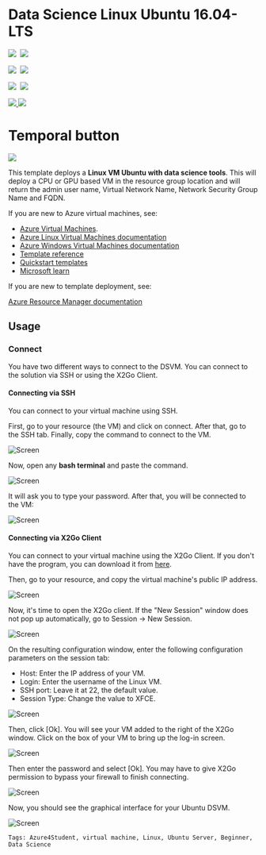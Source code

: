 # Data Science Linux Ubuntu 16.04-LTS

<IMG SRC="https://azurequickstartsservice.blob.core.windows.net/badges/101-vm-linux-DSVM/PublicLastTestDate.svg" />&nbsp;
<IMG SRC="https://azurequickstartsservice.blob.core.windows.net/badges/101-vm-linux-DSVM/PublicDeployment.svg" />&nbsp;

<IMG SRC="https://azurequickstartsservice.blob.core.windows.net/badges/101-vm-linux-DSVM/FairfaxLastTestDate.svg" />&nbsp;
<IMG SRC="https://azurequickstartsservice.blob.core.windows.net/badges/101-vm-linux-DSVM/FairfaxDeployment.svg" />&nbsp;

<IMG SRC="https://azurequickstartsservice.blob.core.windows.net/badges/101-vm-linux-DSVM/BestPracticeResult.svg" />&nbsp;
<IMG SRC="https://azurequickstartsservice.blob.core.windows.net/badges/101-vm-linux-DSVM/CredScanResult.svg" />&nbsp;

<a href="https://portal.azure.com/#create/Microsoft.Template/uri/https%3A%2F%2Fraw.githubusercontent.com%2FAzure%2Fazure-quickstart-templates%2Fmaster%2F101-vm-linux-DSVM%2Fazuredeploy.json" target="_blank">
<img src="https://raw.githubusercontent.com/Azure/azure-quickstart-templates/master/1-CONTRIBUTION-GUIDE/images/deploytoazure.png"/>
</a><a href="http://armviz.io/#/?load=https%3A%2F%2Fraw.githubusercontent.com%2FAzure%2Fazure-quickstart-templates%2Fmaster%2F101-vm-linux-DSVM%2Fazuredeploy.json" target="_blank">
<img src="https://raw.githubusercontent.com/Azure/azure-quickstart-templates/master/1-CONTRIBUTION-GUIDE/images/visualizebutton.png"/>
</a>

# Temporal button

<a href="https://portal.azure.com/#create/Microsoft.Template/uri/https%3A%2F%2Fraw.githubusercontent.com%2Fjose-mart%2Ftemplates%2Fmaster%2F101-vm-linux-DSVM%2Fazuredeploy.json" target="_blank">
<img src="https://raw.githubusercontent.com/Azure/azure-quickstart-templates/master/1-CONTRIBUTION-GUIDE/images/deploytoazure.png"/>
</a>

This template deploys a **Linux VM Ubuntu with data science tools**. This will deploy a CPU or GPU based VM in the resource group location and will return the admin user name, Virtual Network Name, Network Security Group Name and FQDN.  

If you are new to Azure virtual machines, see:

- [Azure Virtual Machines](https://azure.microsoft.com/services/virtual-machines/).
- [Azure Linux Virtual Machines documentation](https://docs.microsoft.com/azure/virtual-machines/linux/)
- [Azure Windows Virtual Machines documentation](https://docs.microsoft.com/azure/virtual-machines/windows/)
- [Template reference](https://docs.microsoft.com/azure/templates/microsoft.compute/allversions)
- [Quickstart templates](https://azure.microsoft.com/resources/templates/?resourceType=Microsoft.Compute&pageNumber=1&sort=Popular)
- [Microsoft learn](https://docs.microsoft.com/en-us/learn/browse/?term=Data%20Science%20Virtual%20Machine)

If you are new to template deployment, see:

[Azure Resource Manager documentation](https://docs.microsoft.com/azure/azure-resource-manager/)

## Usage

### Connect

You have two different ways to connect to the DSVM. You can connect to the solution via SSH or using the X2Go Client.

#### Connecting via SSH

You can connect to your virtual machine using SSH.

First, go to your resource (the VM) and click on connect. After that, go to the SSH tab. Finally, copy the command to connect to the VM.

![Screen](./images/connect-ssh.png)

Now, open any **bash terminal** and paste the command.

![Screen](./images/connect-ssh2.png)

It will ask you to type your password. After that, you will be connected to the VM:

![Screen](./images/connect-ssh3.png)

#### Connecting via X2Go Client

You can connect to your virtual machine using the X2Go Client. If you don't have the program, you can download it from [here](https://wiki.x2go.org/doku.php/doc:installation:x2goclient).

Then, go to your resource, and copy the virtual machine's public IP address.

![Screen](./images/connect-x2go.png)

Now, it's time to open the X2Go client. If the "New Session" window does not pop up automatically, go to Session -> New Session.

![Screen](./images/connect-x2go2.png)

On the resulting configuration window, enter the following configuration parameters on the session tab:

- Host: Enter the IP address of your VM.
- Login: Enter the username of the Linux VM.
- SSH port: Leave it at 22, the default value.
- Session Type: Change the value to XFCE.

![Screen](./images/connect-x2go3.png)

Then, click [Ok]. You will see your VM added to the right of the X2Go window. Click on the box of your VM to bring up the log-in screen. 

![Screen](./images/connect-x2go4.png)

Then enter the password and select [Ok]. You may have to give X2Go permission to bypass your firewall to finish connecting.

![Screen](./images/connect-x2go5.png)

Now, you should see the graphical interface for your Ubuntu DSVM.

![Screen](./images/connect-x2go6.png)

`Tags: Azure4Student, virtual machine, Linux, Ubuntu Server, Beginner, Data Science`
